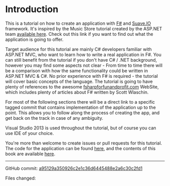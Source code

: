 # Introduction

This is a tutorial on how to create an application with [F#](http://fsharp.org) and [Suave.IO](http://suave.io) framework.
It's inspired by the Music Store tutorial created by the ASP.NET team [available here](http://www.asp.net/mvc/overview/older-versions/mvc-music-store/mvc-music-store-part-1).
Check out this link if you want to find out what the application is going to offer.

Target audience for this tutorial are mainly C# developers familiar with ASP.NET MVC, who want to learn how to write a real application in F#.
You can still benefit from the tutorial if you don't have C# / .NET background, however you may find some aspects not clear - From time to time there will be a comparison with how the same functionality could be written in ASP.NET MVC & C#.
No prior experience with F# is required - the tutorial will cover basic concepts of the language.
The tutorial is going to have plenty of references to the awesome [fsharpforfunandprofit.com](http://fsharpforfunandprofit.com) WebSite, which includes plenty of articles about F# written by Scott Wlaschin.

For most of the following sections there will be a direct link to a specific tagged commit that contains implementation of the application up to the point.
This allows you to follow along the process of creating the app, and get back on the track in case of any ambiguity.

Visual Studio 2013 is used throughout the tutorial, but of course you can use IDE of your choice.

You're more than welcome to create issues or pull requests for this tutorial.
The code for the application can be found
[here](https://github.com/theimowski/SuaveMusicStore), and the contents of this book are available [here](https://github.com/theimowski/SuaveMusicStoreTutorial/blob/master/en/SUMMARY.md).


---

GitHub commit: [a95129a350926c2e1c36d6445488e2a6c30c2fd1](https://github.com/theimowski/SuaveMusicStoreTutorial/commit/a95129a350926c2e1c36d6445488e2a6c30c2fd1)

Files changed:

